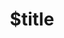 ---
title: $title
second_title: Référence de l'API Aspose.OMR pour .NET
description: $description
type: docs
weight: $weight
url: /fr/net/$ref/
---